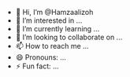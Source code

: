- 👋 Hi, I’m @Hamzaalizoh
- 👀 I’m interested in ...
- 🌱 I’m currently learning ...
- 💞️ I’m looking to collaborate on ...
- 📫 How to reach me ...
- 😄 Pronouns: ...
- ⚡ Fun fact: ...

<!---
Hamzaalizoh/Hamzaalizoh is a ✨ special ✨ repository because its `README.md` (this file) appears on your GitHub profile.
You can click the Preview link to take a look at your changes.
--->
